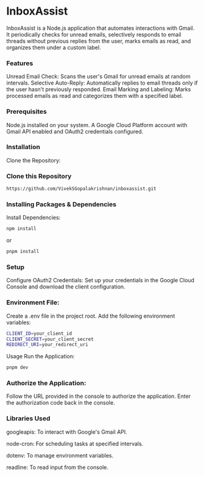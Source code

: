 # InboxAssist

InboxAssist is a Node.js application that automates interactions with Gmail. It periodically checks for unread emails, selectively responds to email threads without previous replies from the user, marks emails as read, and organizes them under a custom label.

### Features
Unread Email Check: Scans the user's Gmail for unread emails at random intervals.
Selective Auto-Reply: Automatically replies to email threads only if the user hasn't previously responded.
Email Marking and Labeling: Marks processed emails as read and categorizes them with a specified label.
### Prerequisites
Node.js installed on your system.
A Google Cloud Platform account with Gmail API enabled and OAuth2 credentials configured.
### Installation
Clone the Repository:
### Clone this Repository

```bash
https://github.com/VivekSGopalakrishnan/inboxassist.git
```

### Installing Packages & Dependencies


Install Dependencies:

```bash
npm install
```
or
```bash
pnpm install
```
### Setup
Configure OAuth2 Credentials: Set up your credentials in the Google Cloud Console and download the client configuration.
### Environment File:
Create a .env file in the project root.
Add the following environment variables:
```bash
CLIENT_ID=your_client_id
CLIENT_SECRET=your_client_secret
REDIRECT_URI=your_redirect_uri
```
Usage
Run the Application:
```bash
pnpm dev
```
### Authorize the Application:
Follow the URL provided in the console to authorize the application.
Enter the authorization code back in the console.

### Libraries Used
googleapis: To interact with Google's Gmail API.

node-cron: For scheduling tasks at specified intervals.

dotenv: To manage environment variables.

readline: To read input from the console.
